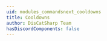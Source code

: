```yaml
---
uid: modules_commandsnext_cooldowns
title: Cooldowns
author: DisCatSharp Team
hasDiscordComponents: false
---
```


